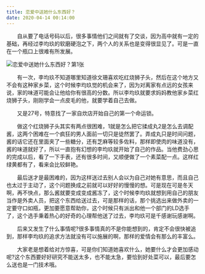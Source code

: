 ```yaml
---
title: 恋爱中送她什么东西好？
date: 2020-04-14 00:14:00
---
```




　　自从要了电话号码以后，很多事情他们之间就有了交谈，因为高中就有一定的基础，再经过李均玖的软磨硬泡之下，两个人的关系也是变得很显见了。可是一直在一个瓶口上很难有所发展。

![恋爱中送她什么东西好？第1张](/img/b5b66a9840785033fd7506d14219022c.jpg)

　　有一次，李均玖不知道哪里知道徐文珊喜欢吃红烧狮子头，然后在这个地方又不会有这种家乡菜，这个时候李均玖觉的机会来了，因为对离家有点远的女孩来说，家的味道可能会让他给你有很高的分数。所以李均玖就要求妈妈教他家乡菜红烧狮子头，刚刚学会一点皮毛的他，就要学着自己去做。

　　又是27号，特意找了一家自炊店开始自己的第一个命运锁。

　　做这个红烧狮子头其实有两点很困难，1就是怎么把它揉成丸2是怎么去调配酱，这两个困难在一个疯狂的男人面前一切只是徒然罢了。弄成丸只是时间问题，酱的话它还在里面夹了一些糖分，还有芝麻等较多佐料，那样即使肉的味道没有，酱的味道就好了，所以一直抱有幻想的李均玖就开始了自己的作品。当他费劲心思的完成以后，看了一下手表，还有很多时间，又顺便做了一个素菜配一点。这样红绿黄都有了，看来会比较鲜艳。

　　最后送才是最困难的，因为这样送过去别人会以为自己对她有意思，而且自己也太过于主动了，这个问题换成之前就可以好好的慢慢的想。可是现在可是冬天啊，再不快点，那么酱就要变成变成酱冻了，这个时候李均玖就想到用自己的朋友当作是外卖人员，把这个东西给送过去，可是那样的话，那个挑选出来做外卖的一定要守口如瓶，更加要愿意帮助你，这个时候只有派出和他一个部门的LD选手了，这个选手秉着热心的好奇的心理帮他送了过去，李均玖可是千感谢玩感谢啊。

　　后来又发生了什么事情呢?很多事情真的不是你能想到的，肯定不会很快被追到，那样李均玖的追求方法就没有可以施展的啊，那样的爱情会有那么的丰富么。

　　大家老是想着给对方惊喜，可是你们知道她喜欢什么，她要什么才会更加感动呢?这个东西要好好研究不能送太多，也不能太急，要恰到好处菜可以，最后要怎么送也是一门技术哦。